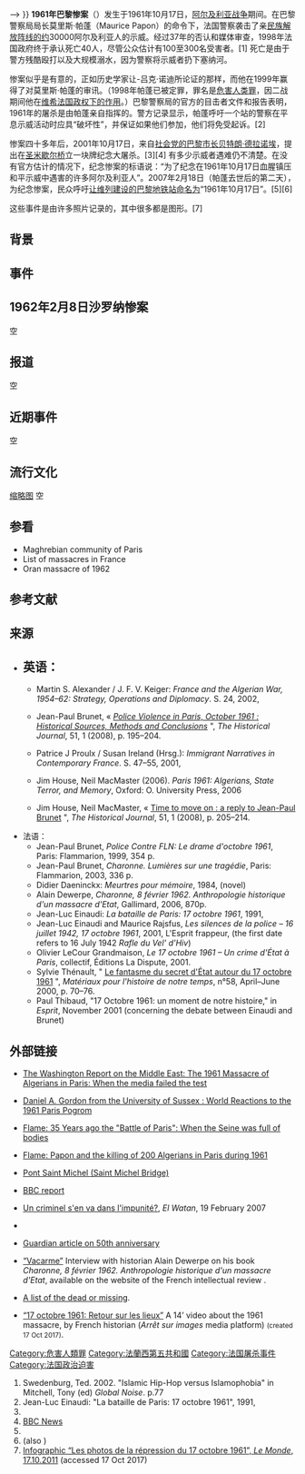 \--\> }} **1961年巴黎惨案**（）发生于1961年10月17日，[阿尔及利亚战争](../Page/阿尔及利亚战争.md "wikilink")期间。在巴黎警察局局长莫里斯·帕蓬（Maurice Papon）的命令下，法国警察袭击了亲[民族解放阵线的约](../Page/民族解放陣線_\(阿爾及利亞\).md "wikilink")30000阿尔及利亚人的示威。经过37年的否认和媒体审查，1998年法国政府终于承认死亡40人，尽管公众估计有100至300名受害者。\[1\] 死亡是由于警方残酷殴打以及大规模溺水，因为警察将示威者扔下塞纳河。

惨案似乎是有意的，正如历史学家让-吕克·诺迪所论证的那样，而他在1999年赢得了对莫里斯·帕蓬的审讯。（1998年帕蓬已被定罪，罪名是[危害人类罪](../Page/危害人类罪.md "wikilink")，因二战期间他在[维希法国政权下的作用](https://zh.wikipedia.org/wiki/维希法国 "wikilink")。）巴黎警察局的官方的目击者文件和报告表明，1961年的屠杀是由帕蓬亲自指挥的。警方记录显示，帕蓬呼吁一个站的警察在平息示威活动时应具“破坏性”，并保证如果他们参加，他们将免受起诉。\[2\]

惨案四十多年后，2001年10月17日，来自[社会党的巴黎市长](../Page/社会党_\(法国\).md "wikilink")[贝特朗·德拉诺埃](../Page/贝特朗·德拉诺埃.md "wikilink")，提出在[圣米歇尔桥](../Page/圣米歇尔桥.md "wikilink")立一块牌纪念大屠杀。\[3\]\[4\] 有多少示威者遇难仍不清楚。在没有官方估计的情况下，纪念惨案的标语说：“为了纪念在1961年10月17日血腥镇压和平示威中遇害的许多阿尔及利亚人”。2007年2月18日（帕蓬去世后的第二天），为纪念惨案，民众呼吁[让维列建设的巴黎地铁站命名为](https://zh.wikipedia.org/wiki/让维列 "wikilink")“1961年10月17日”。\[5\]\[6\]

这些事件是由许多照片记录的，其中很多都是图形。\[7\]

## 背景

## 事件

## 1962年2月8日沙罗纳惨案

空

## 报道

空

## 近期事件

空

## 流行文化

[缩略图](https://zh.wikipedia.org/wiki/File:Aubervilliers_passerelle_de_la_fraternité_&_plaque_retuschiert.jpg "fig:缩略图") 空

## 参看

  - Maghrebian community of Paris
  - List of massacres in France
  - Oran massacre of 1962

## 参考文献

## 来源

  - 英语：
      -
      - Martin S. Alexander / J. F. V. Keiger: *France and the Algerian War, 1954–62: Strategy, Operations and Diplomacy*. S. 24, 2002,

      - Jean-Paul Brunet, « [*Police Violence in Paris, October 1961 : Historical Sources, Methods and Conclusions*](http://journals.cambridge.org/production/action/cjoGetFulltext?fulltextid=1813544) ", *The Historical Journal*, 51, 1 (2008), p. 195–204.

      - Patrice J Proulx / Susan Ireland (Hrsg.): *Immigrant Narratives in Contemporary France*. S. 47–55, 2001,

      - Jim House, Neil MacMaster (2006). *Paris 1961: Algerians, State Terror, and Memory*, Oxford: O. University Press, 2006

      - Jim House, Neil MacMaster, « [Time to move on : a reply to Jean-Paul Brunet](http://journals.cambridge.org/production/action/cjoGetFulltext?fulltextid=1813556) ", *The Historical Journal*, 51, 1 (2008), p. 205–214.
  - 法语：
      - Jean-Paul Brunet, *Police Contre FLN: Le drame d'octobre 1961*, Paris: Flammarion, 1999, 354 p.
      - Jean-Paul Brunet, *Charonne. Lumières sur une tragédie*, Paris: Flammarion, 2003, 336 p.
      - Didier Daeninckx: *Meurtres pour mémoire*, 1984,  (novel)
      - Alain Dewerpe, *Charonne, 8 février 1962. Anthropologie historique d'un massacre d'Etat*, Gallimard, 2006, 870p.
      - Jean-Luc Einaudi: *La bataille de Paris: 17 octobre 1961*, 1991,
      - Jean-Luc Einaudi and Maurice Rajsfus, *Les silences de la police – 16 juillet 1942, 17 octobre 1961*, 2001, L'Esprit frappeur,  (the first date refers to 16 July 1942 *Rafle du Vel' d'Hiv*)
      - Olivier LeCour Grandmaison, *Le 17 octobre 1961 – Un crime d'État à Paris*, collectif, Éditions La Dispute, 2001.
      - Sylvie Thénault, " [Le fantasme du secret d'État autour du 17 octobre 1961](http://www.persee.fr/articleAsPDF/mat_0769-3206_2000_num_58_1_404254/article_mat_0769-3206_2000_num_58_1_404254.pdf) ", *Matériaux pour l'histoire de notre temps*, n°58, April–June 2000, p. 70–76.
      - Paul Thibaud, "17 Octobre 1961: un moment de notre histoire," in *Esprit*, November 2001 (concerning the debate between Einaudi and Brunet)

## 外部链接

  - [The Washington Report on the Middle East: The 1961 Massacre of Algerians in Paris: When the media failed the test](http://www.washington-report.org/backissues/0397/9703036.htm)

  - [Daniel A. Gordon from the University of Sussex : World Reactions to the 1961 Paris Pogrom](https://www.sussex.ac.uk/webteam/gateway/file.php?name=2-gordon-world-reactions-to-the-1961-paris-pogrom&site=15)

  - [Flame: 35 Years ago the "Battle of Paris": When the Seine was full of bodies](http://www.fantompowa.net/Flame/algerians_liberte.htm)

  - [Flame: Papon and the killing of 200 Algerians in Paris during 1961](http://www.fantompowa.net/Flame/algerians.htm)

  - [Pont Saint Michel (Saint Michel Bridge)](https://arunwithaview.wordpress.com/2011/10/17/le-17-octobre-1961/)

  - [BBC report](http://news.bbc.co.uk/2/hi/world/monitoring/media_reports/1604970.stm)

  - [Un criminel s'en va dans l'impunité?](http://www.afrik.com/article11224.html), *El Watan*, 19 February 2007

  -
  - [Guardian article on 50th anniversary](https://www.theguardian.com/world/2011/oct/17/france-remembers-algerian-massacre)

  - [“Vacarme”](http://www.vacarme.eu.org/article1344.html) Interview with historian Alain Dewerpe on his book *Charonne, 8 février 1962. Anthropologie historique d'un massacre d'Etat*, available on the website of the French intellectual review .

  - [A list of the dead or missing](http://etudescoloniales.canalblog.com/archives/2012/01/22/23307274.html).

  - [“17 octobre 1961: Retour sur les lieux”](https://player.vimeo.com/video/237718805) A 14’ video about the 1961 massacre, by French historian  (*Arrêt sur images* media platform) <small>(created 17 Oct 2017)</small>.

[Category:危害人類罪](https://zh.wikipedia.org/wiki/Category:危害人類罪 "wikilink") [Category:法蘭西第五共和國](https://zh.wikipedia.org/wiki/Category:法蘭西第五共和國 "wikilink") [Category:法国屠杀事件](https://zh.wikipedia.org/wiki/Category:法国屠杀事件 "wikilink") [Category:法国政治迫害](https://zh.wikipedia.org/wiki/Category:法国政治迫害 "wikilink")

1.  Swedenburg, Ted. 2002. "Islamic Hip-Hop versus Islamophobia" in Mitchell, Tony (ed) *Global Noise*. p.77
2.   Jean-Luc Einaudi: "La bataille de Paris: 17 octobre 1961", 1991,
3.
4.  [BBC News](http://news.bbc.co.uk/2/hi/world/monitoring/media_reports/1604970.stm)
5.
6.   (also )
7.  [Infographic “Les photos de la répression du 17 octobre 1961”, *Le Monde*, 17.10.2011](http://www.lemonde.fr/societe/infographe/2011/10/17/les-photos-inedites-du-17-octobre-1961_1586457_3224.html) (accessed 17 Oct 2017)